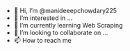 - 👋 Hi, I’m @manideeepchowdary225
- 👀 I’m interested in ...
- 🌱 I’m currently learning Web Scraping
- 💞️ I’m looking to collaborate on ...
- 📫 How to reach me

<!---
manideeepchowdary225/manideeepchowdary225 is a ✨ special ✨ repository because its `README.md` (this file) appears on your GitHub profile.
You can click the Preview link to take a look at your changes.
--->
